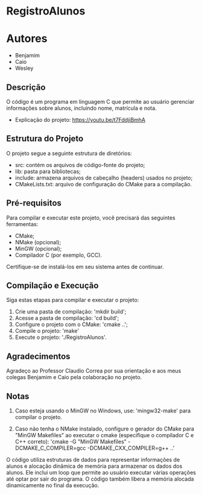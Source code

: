 # RegistroAlunos

# Autores

- Benjamim
- Caio
- Wesley

## Descrição

O código é um programa em linguagem C
que permite ao usuário gerenciar informações
sobre alunos, incluindo nome, matrícula e nota.

- Explicação do projeto: https://youtu.be/t7FddjiBmhA

## Estrutura do Projeto

O projeto segue a seguinte estrutura de diretórios:

- src: contém os arquivos de código-fonte do projeto;
- lib: pasta para bibliotecas;
- include: armazena arquivos de cabeçalho (headers) usados no projeto;
- CMakeLists.txt: arquivo de configuração do CMake para a compilação.

## Pré-requisitos

Para compilar e executar este projeto, você precisará das seguintes ferramentas:

- CMake;
- NMake (opcional);
- MinGW (opcional);
- Compilador C (por exemplo, GCC).

Certifique-se de instalá-los em seu sistema antes de continuar.

## Compilação e Execução

Siga estas etapas para compilar e executar o projeto:

1. Crie uma pasta de compilação: 'mkdir build';
2. Acesse a pasta de compilação: 'cd build';
3. Configure o projeto com o CMake: 'cmake ..';
4. Compile o projeto: 'make'
5. Execute o projeto: './RegistroAlunos'.

## Agradecimentos

Agradeço ao Professor Claudio Correa por sua orientação
e aos meus colegas Benjamim e Caio pela colaboração no projeto.

## Notas

1. Caso esteja usando o MinGW no Windows, use: 'mingw32-make' para compilar o projeto.

2. Caso não tenha o NMake instalado, configure o gerador
do CMake para "MinGW Makefiles" ao executar o cmake (especifique o compilador C e C++ correto):
'cmake -G "MinGW Makefiles" -DCMAKE_C_COMPILER=gcc -DCMAKE_CXX_COMPILER=g++ ..'

O código utiliza estruturas de dados
para representar informações de alunos e alocação
dinâmica de memória para armazenar os dados dos alunos.
Ele inclui um loop que permite ao usuário executar
várias operações até optar por sair do programa.
O código também libera a memória alocada
dinamicamente no final da execução.

